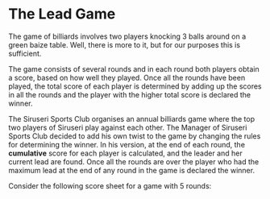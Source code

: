 # The Lead Game

The game of billiards involves two players knocking 3 balls around on a green baize table. 
Well, there is more to it, but for our purposes this is sufficient.

The game consists of several rounds and in each round both players obtain a score, based on how well they played. 
Once all the rounds have been played, the total score of each player is determined by adding up the 
scores in all the rounds and the player with the higher total score is declared the winner.

The Siruseri Sports Club organises an annual billiards game where the top two players of Siruseri play against each other. 
The Manager of Siruseri Sports Club decided to add his own twist to the game by changing the rules for determining the winner. 
In his version, at the end of each round, the **cumulative** score for each player is calculated, and the leader and her current lead are found. 
Once all the rounds are over the player who had the maximum lead at the end of any round in the game is declared the winner.

Consider the following score sheet for a game with 5 rounds:

